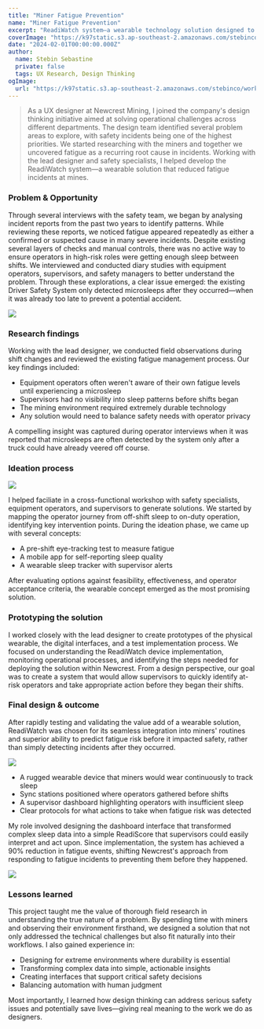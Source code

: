 ```yaml
---
title: "Miner Fatigue Prevention"
name: "Miner Fatigue Prevention"
excerpt: "ReadiWatch system—a wearable technology solution designed to monitor and prevent fatigue-related incidents among mining personnel"
coverImage: "https://k97static.s3.ap-southeast-2.amazonaws.com/stebinco/work/readiwatch/cover.png"
date: "2024-02-01T00:00:00.000Z"
author:
  name: Stebin Sebastine
  private: false
  tags: UX Research, Design Thinking
ogImage:
  url: "https://k97static.s3.ap-southeast-2.amazonaws.com/stebinco/work/readiwatch/cover.png"
---
```


> As a UX designer at Newcrest Mining, I joined the company's design thinking initiative aimed at solving operational challenges across different departments. The design team identified several problem areas to explore, with safety incidents being one of the highest priorities. We started researching with the miners and together we uncovered fatigue as a recurring root cause in incidents. Working with the lead designer and safety specialists, I helped develop the ReadiWatch system—a wearable solution that reduced fatigue incidents at mines.

### Problem & Opportunity

Through several interviews with the safety team, we began by analysing incident reports from the past two years to identify patterns. While reviewing these reports, we noticed fatigue appeared repeatedly as either a confirmed or suspected cause in many severe incidents. Despite existing several layers of checks and manual controls, there was no active way to ensure operators in high-risk roles were getting enough sleep between shifts.
We interviewed and conducted diary studies with equipment operators, supervisors, and safety managers to better understand the problem. Through these explorations, a clear issue emerged: the existing Driver Safety System only detected microsleeps after they occurred—when it was already too late to prevent a potential accident.

![](https://k97static.s3.ap-southeast-2.amazonaws.com/stebinco/work/readiwatch/design-thinking-framework.png)

### Research findings

Working with the lead designer, we conducted field observations during shift changes and reviewed the existing fatigue management process. Our key findings included:

- Equipment operators often weren't aware of their own fatigue levels until experiencing a microsleep
- Supervisors had no visibility into sleep patterns before shifts began
- The mining environment required extremely durable technology
- Any solution would need to balance safety needs with operator privacy

A compelling insight was captured during operator interviews when it was reported that microsleeps are often detected by the system only after a truck could have already veered off course.

### Ideation process

![](https://k97static.s3.ap-southeast-2.amazonaws.com/stebinco/work/readiwatch/process-fatigue.png)

I helped faciliate in a cross-functional workshop with safety specialists, equipment operators, and supervisors to generate solutions. We started by mapping the operator journey from off-shift sleep to on-duty operation, identifying key intervention points. During the ideation phase, we came up with several concepts:

- A pre-shift eye-tracking test to measure fatigue
- A mobile app for self-reporting sleep quality
- A wearable sleep tracker with supervisor alerts

After evaluating options against feasibility, effectiveness, and operator acceptance criteria, the wearable concept emerged as the most promising solution.


### Prototyping the solution

I worked closely with the lead designer to create prototypes of the physical wearable, the digital interfaces, and a test implementation process. We focused on understanding the ReadiWatch device implementation, monitoring operational processes, and identifying the steps needed for deploying the solution within Newcrest. From a design perspective, our goal was to create a system that would allow supervisors to quickly identify at-risk operators and take appropriate action before they began their shifts.

### Final design & outcome

After rapidly testing and validating the value add of a wearable solution, ReadiWatch was chosen for its seamless integration into miners' routines and superior ability to predict fatigue risk before it impacted safety, rather than simply detecting incidents after they occurred.

![](https://k97static.s3.ap-southeast-2.amazonaws.com/stebinco/work/readiwatch/design-specs.png)

- A rugged wearable device that miners would wear continuously to track sleep
- Sync stations positioned where operators gathered before shifts
- A supervisor dashboard highlighting operators with insufficient sleep
- Clear protocols for what actions to take when fatigue risk was detected

My role involved designing the dashboard interface that transformed complex sleep data into a simple ReadiScore that supervisors could easily interpret and act upon. Since implementation, the system has achieved a 90% reduction in fatigue events, shifting Newcrest's approach from responding to fatigue incidents to preventing them before they happened.

![](https://k97static.s3.ap-southeast-2.amazonaws.com/stebinco/work/readiwatch/miners-showcase.png)


### Lessons learned

This project taught me the value of thorough field research in understanding the true nature of a problem. By spending time with miners and observing their environment firsthand, we designed a solution that not only addressed the technical challenges but also fit naturally into their workflows. I also gained experience in:

- Designing for extreme environments where durability is essential
- Transforming complex data into simple, actionable insights
- Creating interfaces that support critical safety decisions
- Balancing automation with human judgment

Most importantly, I learned how design thinking can address serious safety issues and potentially save lives—giving real meaning to the work we do as designers.
